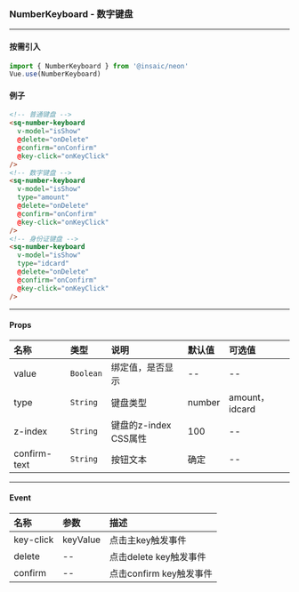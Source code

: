 ### NumberKeyboard - 数字键盘

---
#### 按需引入

```js
import { NumberKeyboard } from '@insaic/neon'
Vue.use(NumberKeyboard)
```

#### 例子
```html
<!-- 普通键盘 -->
<sq-number-keyboard
  v-model="isShow"
  @delete="onDelete"
  @confirm="onConfirm"
  @key-click="onKeyClick"
/>
<!-- 数字键盘 -->
<sq-number-keyboard
  v-model="isShow"
  type="amount"
  @delete="onDelete"
  @confirm="onConfirm"
  @key-click="onKeyClick"
/>
<!-- 身份证键盘 -->
<sq-number-keyboard
  v-model="isShow"
  type="idcard" 
  @delete="onDelete"
  @confirm="onConfirm"
  @key-click="onKeyClick"
/>
```

---
#### Props
 名称           | 类型      | 说明                  | 默认值   | 可选值
:------        |:--------- |:---------------       |:-------  |:-----
 value         | `Boolean` | 绑定值，是否显示        |   --     |  --
 type          | `String`  | 键盘类型               | number   |  amount，idcard
 z-index       | `String`  | 键盘的z-index CSS属性  | 100      |  --
 confirm-text  | `String`  | 按钮文本               | 确定     |  --

---

#### Event
 名称      | 参数        | 描述             
:-----     |:----       |:------------------ 
key-click  | keyValue   | 点击主key触发事件
delete     | --         | 点击delete key触发事件
confirm    | --         | 点击confirm key触发事件